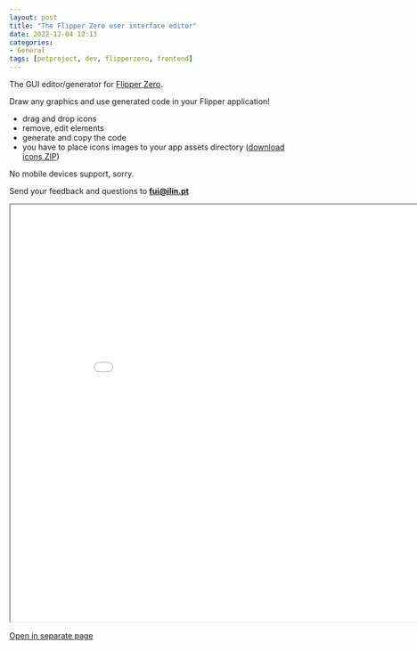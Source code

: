 ```yaml
---
layout: post
title: "The Flipper Zero user interface editor"
date: 2022-12-04 12:13
categories:
- General
tags: [petproject, dev, flipperzero, frontend]
---
```


The GUI editor/generator for [Flipper Zero](https://flipperzero.one/).

Draw any graphics and use generated code in your Flipper application!

* drag and drop icons
* remove, edit elements
* generate and copy the code
* you have to place icons images to your app assets directory ([download icons ZIP](assets/assets.zip))

No mobile devices support, sorry.

Send your feedback and questions to **fui@ilin.pt**

<iframe src="assets/editor.html" width="900" height="750" title="description"></iframe>

[Open in separate page](assets/editor.html)
